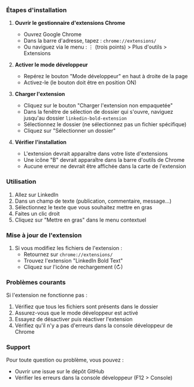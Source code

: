 ### Étapes d'installation

1. **Ouvrir le gestionnaire d'extensions Chrome**
   - Ouvrez Google Chrome
   - Dans la barre d'adresse, tapez : `chrome://extensions/`
   - Ou naviguez via le menu : ⋮ (trois points) > Plus d'outils > Extensions

2. **Activer le mode développeur**
   - Repérez le bouton "Mode développeur" en haut à droite de la page
   - Activez-le (le bouton doit être en position ON)

3. **Charger l'extension**
   - Cliquez sur le bouton "Charger l'extension non empaquetée"
   - Dans la fenêtre de sélection de dossier qui s'ouvre, naviguez jusqu'au dossier `linkedin-bold-extension`
   - Sélectionnez le dossier (ne sélectionnez pas un fichier spécifique)
   - Cliquez sur "Sélectionner un dossier"

4. **Vérifier l'installation**
   - L'extension devrait apparaître dans votre liste d'extensions
   - Une icône "B" devrait apparaître dans la barre d'outils de Chrome
   - Aucune erreur ne devrait être affichée dans la carte de l'extension

### Utilisation

1. Allez sur LinkedIn
2. Dans un champ de texte (publication, commentaire, message...)
3. Sélectionnez le texte que vous souhaitez mettre en gras
4. Faites un clic droit
5. Cliquez sur "Mettre en gras" dans le menu contextuel

### Mise à jour de l'extension

1. Si vous modifiez les fichiers de l'extension :
   - Retournez sur `chrome://extensions/`
   - Trouvez l'extension "LinkedIn Bold Text"
   - Cliquez sur l'icône de rechargement (↻)

### Problèmes courants

Si l'extension ne fonctionne pas :
1. Vérifiez que tous les fichiers sont présents dans le dossier
2. Assurez-vous que le mode développeur est activé
3. Essayez de désactiver puis réactiver l'extension
4. Vérifiez qu'il n'y a pas d'erreurs dans la console développeur de Chrome

### Support

Pour toute question ou problème, vous pouvez :
- Ouvrir une issue sur le dépôt GitHub
- Vérifier les erreurs dans la console développeur (F12 > Console)